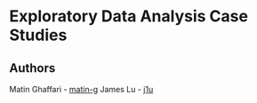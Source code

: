 # Exploratory Data Analysis Case Studies
## Authors 
Matin Ghaffari - [matin-g](https://github.com/matin-g)
James Lu - [j1u](https://github.com/j1u)
